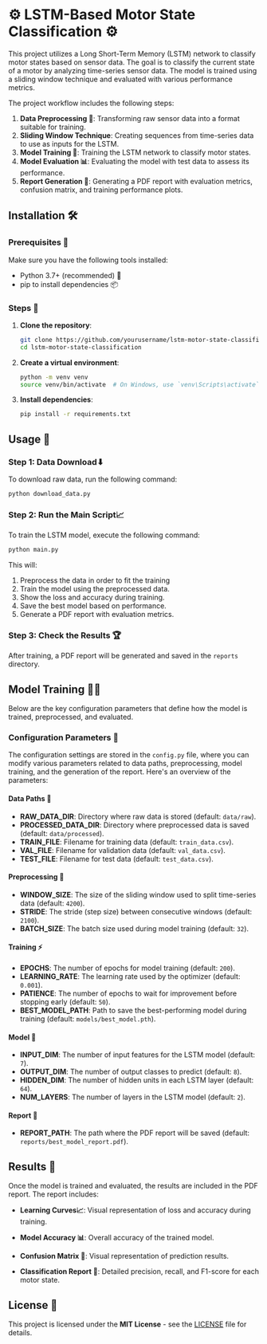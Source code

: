 # ⚙️ LSTM-Based Motor State Classification ⚙️
This project utilizes a Long Short-Term Memory (LSTM) network to classify motor states based on sensor data. The goal is to classify the current state of a motor by analyzing time-series sensor data. The model is trained using a sliding window technique and evaluated with various performance metrics.

The project workflow includes the following steps:

1. **Data Preprocessing 🧹**: Transforming raw sensor data into a format suitable for training.
2. **Sliding Window Technique**: Creating sequences from time-series data to use as inputs for the LSTM.
3. **Model Training 🤖**: Training the LSTM network to classify motor states.
4. **Model Evaluation 📊**: Evaluating the model with test data to assess its performance.
5. **Report Generation 📄**: Generating a PDF report with evaluation metrics, confusion matrix, and training performance plots.

## Installation 🛠️

### Prerequisites 🔑

Make sure you have the following tools installed:

- Python 3.7+ (recommended) 🐍
- pip to install dependencies 📦

### Steps 🔽

1. **Clone the repository**:
    ```bash
    git clone https://github.com/yourusername/lstm-motor-state-classification.git
    cd lstm-motor-state-classification
    ```

2. **Create a virtual environment**:
    ```bash
    python -m venv venv
    source venv/bin/activate  # On Windows, use `venv\Scripts\activate`
    ```

3. **Install dependencies**:
    ```bash
    pip install -r requirements.txt
    ```

## Usage 🚀

### Step 1: Data Download⬇

To download raw data, run the following command:

```bash
python download_data.py
```
### Step 2: Run the Main Script📈

To train the LSTM model, execute the following command:

```bash
python main.py
```
This will:

1. Preprocess the data in order to fit the training
2. Train the model using the preprocessed data.
3. Show the loss and accuracy during training.
4. Save the best model based on performance.
5. Generate a PDF report with evaluation metrics.

### Step 3: Check the Results 🏆
After training, a PDF report will be generated and saved in the `reports` directory. 

## Model Training 🏋️‍♂️
Below are the key configuration parameters that define how the model is trained, preprocessed, and evaluated.

### Configuration Parameters 🔧

The configuration settings are stored in the `config.py` file, where you can modify various parameters related to data paths, preprocessing, model training, and the generation of the report. Here's an overview of the parameters:

#### Data Paths 📂
- **RAW_DATA_DIR**: Directory where raw data is stored (default: `data/raw`).
- **PROCESSED_DATA_DIR**: Directory where preprocessed data is saved (default: `data/processed`).
- **TRAIN_FILE**: Filename for training data (default: `train_data.csv`).
- **VAL_FILE**: Filename for validation data (default: `val_data.csv`).
- **TEST_FILE**: Filename for test data (default: `test_data.csv`).

#### Preprocessing 🔄
- **WINDOW_SIZE**: The size of the sliding window used to split time-series data (default: `4200`).
- **STRIDE**: The stride (step size) between consecutive windows (default: `2100`).
- **BATCH_SIZE**: The batch size used during model training (default: `32`).

#### Training ⚡
- **EPOCHS**: The number of epochs for model training (default: `200`).
- **LEARNING_RATE**: The learning rate used by the optimizer (default: `0.001`).
- **PATIENCE**: The number of epochs to wait for improvement before stopping early (default: `50`).
- **BEST_MODEL_PATH**: Path to save the best-performing model during training (default: `models/best_model.pth`).

#### Model 🧠
- **INPUT_DIM**: The number of input features for the LSTM model (default: `7`).
- **OUTPUT_DIM**: The number of output classes to predict (default: `8`).
- **HIDDEN_DIM**: The number of hidden units in each LSTM layer (default: `64`).
- **NUM_LAYERS**: The number of layers in the LSTM model (default: `2`).

#### Report 📄
- **REPORT_PATH**: The path where the PDF report will be saved (default: `reports/best_model_report.pdf`).

## Results 📑
Once the model is trained and evaluated, the results are included in the PDF report. The report includes:

* **Learning Curves📈**: Visual representation of loss and accuracy during training.

* **Model Accuracy 📊**: Overall accuracy of the trained model.

* **Confusion Matrix 🔴**: Visual representation of prediction results.

* **Classification Report 📝**: Detailed precision, recall, and F1-score for each motor state.

## License 📄

This project is licensed under the **MIT License** - see the [LICENSE](LICENSE) file for details.
